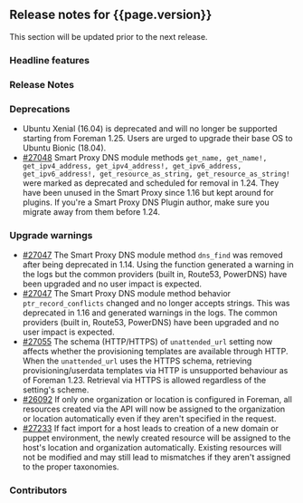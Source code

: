 ## Release notes for {{page.version}}

This section will be updated prior to the next release.

### Headline features

### Release Notes

### Deprecations

* Ubuntu Xenial (16.04) is deprecated and will no longer be supported starting from Foreman 1.25. Users are urged to upgrade their base OS to Ubuntu Bionic (18.04).
* [#27048](https://projects.theforeman.org/issues/27048) Smart Proxy DNS module methods `get_name, get_name!, get_ipv4_address, get_ipv4_address!, get_ipv6_address, get_ipv6_address!, get_resource_as_string, get_resource_as_string!` were marked as deprecated and scheduled for removal in 1.24. They have been unused in the Smart Proxy since 1.16 but kept around for plugins. If you're a Smart Proxy DNS Plugin author, make sure you migrate away from them before 1.24.

### Upgrade warnings

* [#27047](https://projects.theforeman.org/issues/27047) The Smart Proxy DNS module method `dns_find` was removed after being deprecated in 1.14. Using the function generated a warning in the logs but the common providers (built in, Route53, PowerDNS) have been upgraded and no user impact is expected.
* [#27047](https://projects.theforeman.org/issues/27047) The Smart Proxy DNS module method behavior `ptr_record_conflicts` changed and no longer accepts strings. This was deprecated in 1.16 and generated warnings in the logs. The common providers (built in, Route53, PowerDNS) have been upgraded and no user impact is expected.
* [#27055](https://projects.theforeman.org/issues/27055) The schema (HTTP/HTTPS) of `unattended_url` setting now affects whether the provisioning templates are available through HTTP. When the `unattended_url` uses the HTTPS schema, retrieving provisioning/userdata templates via HTTP is unsupported behaviour as of Foreman 1.23. Retrieval via HTTPS is allowed regardless of the setting's scheme.
* [#26092](https://projects.theforeman.org/issues/26092) If only one organization or location is configured in Foreman, all resources created via the API will now be assigned to the organization or location automatically even if they aren't specified in the request.
* [#27233](https://projects.theforeman.org/issues/27233) If fact import for a host leads to creation of a new domain or puppet environment, the newly created resource will be assigned to the host's location and organization automatically. Existing resources will not be modified and may still lead to mismatches if they aren't assigned to the proper taxonomies.

### Contributors
